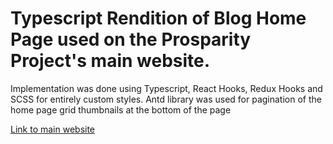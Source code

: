 # Typescript Rendition of Blog Home Page used on the Prosparity Project's main website.
Implementation was done using Typescript, React Hooks, Redux Hooks and SCSS for entirely custom styles. Antd library was used for pagination of the home page grid thumbnails at the bottom of the page

[Link to main website](https://prosparity-98b7f.web.app/blog)
